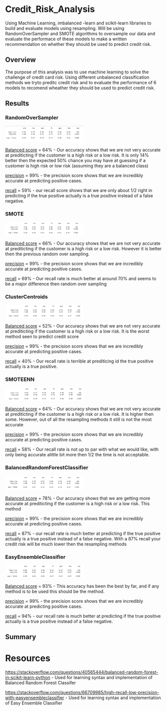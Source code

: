 # Credit_Risk_Analysis
Using Machine Learning, imbalanced -learn and scikit-learn libraries to build and evaluate models using resampling. Will be using RandomOverSampler and SMOTE algorithms to oversample our data and evaluate the performace of these models to make a written recommendation on whether they should be used to predict credit risk.


## Overview
The purpose of this analysis was to use machine learning to solve the challenge of credit card risk. Using different unbalanced classification methods we tryto preditc credit risk and to evaluate the performance of 6 models to recomend wheather they should be used to predict credit risk.

## Results

### RandomOverSampler
<img src= "https://github.com/DAsInDavid1/Credit_Risk_Analysis/blob/main/Photos/RandomOverSampler.png" width=50% height=50%> 

<ins>Balanced score</ins> = 64% - Our accuracy shows that we are not very accurate at prediticting if the customer is a high risk or a low risk. It is only 14% better then the expected 50% chance you may have at guessing if a customer is high risk or low risk (assuming they are a balanced class)


<ins>precision</ins> = 99% - the precision score shows that we are incredibly accurate at predicting positive cases.

<ins>recall</ins> = 59% - our recall score shows that we are only about 1/2 right in predicting if the true positive actually is a true positive instead of a false negative.

### SMOTE
<img src= "https://github.com/DAsInDavid1/Credit_Risk_Analysis/blob/main/Photos/SMOTE.png" width=50% height=50%> 

<ins>Balanced score</ins> = 66% -  Our accuracy shows that we are not very accurate at prediticting if the customer is a high risk or a low risk. However it is better then the previous random over sampling.


<ins>precision</ins> = 99% - the precision score shows that we are incredibly accurate at predicting positive cases.

<ins>recall</ins> = 69% - Our recall rate is much better at around 70% and seems to be a major difference then random over sampling

### ClusterCentroids
<img src= "https://github.com/DAsInDavid1/Credit_Risk_Analysis/blob/main/Photos/ClusterCentroids.png" width=50% height=50%> 

<ins>Balanced score</ins> = 52% -  Our accuracy shows that we are not very accurate at prediticting if the customer is a high risk or a low risk. It is the worst method seen to predict credit score


<ins>precision</ins> = 99% - the precision score shows that we are incredibly accurate at predicting positive cases.

<ins>recall</ins> = 40% - Our recall rate is terrible at prediticing id the true positive actually is a true positive.

### SMOTEENN
<img src= "https://github.com/DAsInDavid1/Credit_Risk_Analysis/blob/main/Photos/SMOTEENN.png" width=50% height=50%> 

<ins>Balanced score</ins> = 64% -  Our accuracy shows that we are not very accurate at prediticting if the customer is a high risk or a low risk. It is higher then some. However, out of all the resampling methods it still is not the most accurate


<ins>precision</ins> = 99% - the precision score shows that we are incredibly accurate at predicting positive cases.

<ins>recall</ins> = 58% - Our recall rate is not up to par with what we would like, with only being accurate alittle bit more then 1/2 the time is not acceptable.

### BalancedRandomForestClassifier
<img src= "https://github.com/DAsInDavid1/Credit_Risk_Analysis/blob/main/Photos/BalancedRandomForestClassifier.png" width=50% height=50%> 

<ins>Balanced score</ins> = 78% - Our accuracy shows that we are getting more accurate at prediticting if the customer is a high risk or a low risk. This method 


<ins>precision</ins> = 99% - the precision score shows that we are incredibly accurate at predicting positive cases.

<ins>recall</ins> = 87% - our recall rate is much better at predicting if the true positive actually is a true positive instead of a false negative. With a 87% recall your credit risk will be much lower then the resampling methods

### EasyEnsembleClassifier
<img src= "https://github.com/DAsInDavid1/Credit_Risk_Analysis/blob/main/Photos/EasyEnsembleClassifier.png" width=50% height=50%> 

<ins>Balanced score</ins> = 93% - This accuracy has been the best by far, and if any method is to be used this should be the method.


<ins>precision</ins> = 99% - the precision score shows that we are incredibly accurate at predicting positive cases.

<ins>recall</ins> = 94% - our recall rate is much better at predicting if the true positive actually is a true positive instead of a false negative.

## Summary

# Resources
https://stackoverflow.com/questions/40565444/balanced-random-forest-in-scikit-learn-python - Used for learning syntax and implementation of Balanced Random Forest Classifer

https://stackoverflow.com/questions/66709985/high-recall-low-precision-with-easyensembleclassifier - Used for learning syntax and implementation of Easy Ensemble Classifier
